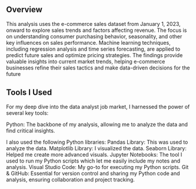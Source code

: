 Overview
--------
This analysis uses the e-commerce sales dataset from January 1, 2023, onward to explore sales trends and factors affecting revenue. The focus is on understanding consumer purchasing behavior, seasonality, and other key influences on sales performance. Machine learning techniques, including regression analysis and time series forecasting, are applied to predict future sales and optimize pricing strategies. The findings provide valuable insights into current market trends, helping e-commerce businesses refine their sales tactics and make data-driven decisions for the future


Tools I Used 
------------
For my deep dive into the data analyst job market, I harnessed the power of several key tools:

Python: The backbone of my analysis, allowing me to analyze the data and find critical insights.

I also used the following Python libraries: 
Pandas Library: This was used to analyze the data. 
Matplotlib Library: I visualized the data. 
Seaborn Library: Helped me create more advanced visuals. 
Jupyter Notebooks: The tool I used to run my Python scripts which let me easily include my notes and analysis. 
Visual Studio Code: My go-to for executing my Python scripts. 
Git & GitHub: Essential for version control and sharing my Python code and analysis, ensuring collaboration and project tracking.
